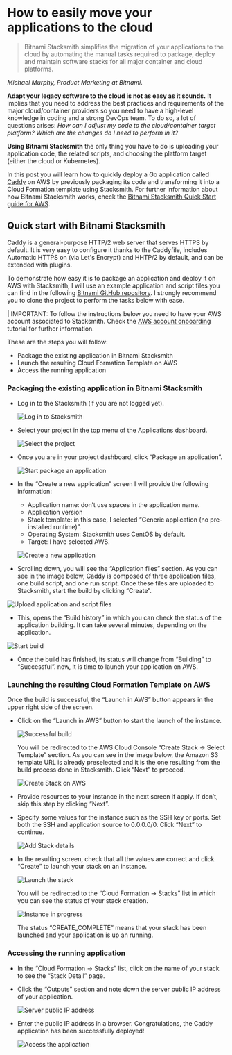 
# How to easily move your applications to the cloud

> Bitnami Stacksmith simplifies the migration of your applications to the cloud by automating the manual tasks required to package, deploy and maintain software stacks for all major container and cloud platforms. 

*Michael Murphy, Product Marketing at Bitnami*.

**Adapt your legacy software to the cloud is not as easy as it sounds.** It implies that you need to address the best practices and requirements of the major cloud/container providers so you need to have a high-level knowledge in coding and a strong DevOps team. To do so, a lot of questions arises: *How can I adjust my code to the cloud/container target platform? Which are the changes do I need to perform in it?*

**Using Bitnami Stacksmith** the only thing you have to do is uploading your application code, the related scripts, and choosing the platform target (either the cloud or Kubernetes). 

In this post you will learn how to quickly deploy a Go application called [Caddy](https://caddyserver.com/features) on AWS by previously packaging its code and transforming it into a Cloud Formation template using Stacksmith. For further information about how Bitnami Stacksmith works, check the [Bitnami Stacksmith Quick Start guide for AWS](https://beta.stacksmith.bitnami.com/support/quickstart-aws).

## Quick start with Bitnami Stacksmith

Caddy is a general-purpose HTTP/2 web server that serves HTTPS by default. It is very easy to configure it thanks to the Caddyfile, includes Automatic HTTPS on (via Let's Encrypt) and HHTP/2  by default, and can be extended with plugins.

To demonstrate how easy it is to package an application and deploy it on AWS with Stacksmith, I will use an example application and script files you can find in the following [Bitnami GitHub repository](https://github.com/bitnami/stacksmith-examples/tree/master/base-image/caddy). I strongly recommend you to clone the project to perform the tasks below with ease. 

| IMPORTANT: To follow the instructions below you need to have your AWS account associated to Stacksmith. Check the [AWS account onboarding](https://beta.stacksmith.bitnami.com/bitnami/aws-accounts/new) tutorial for further information.

These are the steps you will follow:

* Package the existing application in Bitnami Stacksmith
* Launch the resulting Cloud Formation Template on AWS
* Access the running application 

### Packaging the existing application in Bitnami Stacksmith

* Log in to the Stacksmith (if you are not logged yet).

  ![Log in to Stacksmith](./img/st-login.png)

* Select your project in the top menu of the Applications dashboard.

  ![Select the project](./img/st-select-project.png)

* Once you are in your project dashboard, click “Package an application”.

  ![Start package an application](./img/st-start-package.png)

* In the “Create a new application” screen I will provide the following information:
  * Application name: don’t use spaces in the application name.
  * Application version
  * Stack template: in this case, I selected “Generic application (no pre-installed runtime)”.
  * Operating System: Stacksmith uses CentOS by default.
  * Target: I have selected AWS.

  ![Create a new application](./img/st-create-app.png)

* Scrolling down, you will see the “Application files” section. As you can see in the image below, Caddy is composed of three application files, one build script, and one run script. Once these files are uploaded to Stacksmith, start the build by clicking “Create”.

![Upload application and script files](./img/st-application-files.png)

* This, opens the “Build history” in which you can check the status of the application building. It can take several minutes, depending on the application. 

![Start build](./img/st-building-package.png)

* Once the build has finished, its status will change from “Building” to “Successful”. now, it is time to launch your application on AWS.

### Launching the resulting Cloud Formation Template on AWS

Once the build is successful, the “Launch in AWS” button appears in the upper right side of the screen. 

* Click on the “Launch in AWS” button to start the launch of the instance. 

  ![Successful build](./img/st-build-success.png)

  You will be redirected to the AWS Cloud Console “Create Stack -> Select Template” section. As you can see in the image below, the Amazon S3 template URL is already preselected and it is the one resulting from the build process done in Stacksmith. Click “Next” to proceed.
  
  ![Create Stack on AWS](./img/aws-create-stack.png)

* Provide resources to your instance in the next screen if apply. If don’t, skip this step by clicking “Next”.
* Specify some values for the instance such as the SSH key or ports. Set both the SSH and application source to 0.0.0.0/0. Click “Next” to continue. 

  ![Add Stack details](./img/aws-specify-details.png)

* In the resulting screen, check that all the values are correct and click “Create” to launch your stack on an instance. 

  ![Launch the stack](./img/aws-launch-stack.png)

  You will be redirected to the “Cloud Formation -> Stacks” list in which you can see the status of your stack creation.

  ![Instance in progress](./img/aws-launch-instance-inprogress.png)

  The status “CREATE_COMPLETE” means that your stack has been launched and your application is up an running.

### Accessing the running application 

* In the “Cloud Formation -> Stacks” list, click on the name of your stack to see the “Stack Detail” page. 
* Click the “Outputs” section and note down the server public IP address of your application.

  ![Server public IP address](./img/aws-server-ip.png)

* Enter the public IP address in a browser. Congratulations, the Caddy application has been successfully deployed!

  ![Access the application](./img/aws-access-app.png)
